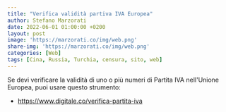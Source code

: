 ```yaml
---
title: "Verifica validità partiva IVA Europea"
author: Stefano Marzorati
date: 2022-06-01 01:00:00 +0200
layout: post
image: 'https://marzorati.co/img/web.png'
share-img: 'https://marzorati.co/img/web.png'
categories: [Web]
tags: [Cina, Russia, Turchia, censura, sito, web]
---
```

Se devi verificare la validità di uno o più numeri di Partita IVA nell'Unione Europea, puoi usare questo strumento:   

* <a href="https://www.digitale.co/verifica-partita-iva" target="_blank">https://www.digitale.co/verifica-partita-iva</a>